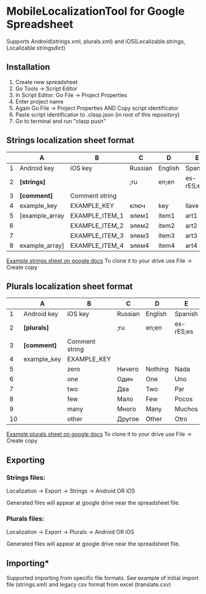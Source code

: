 # MobileLocalizationTool for Google Spreadsheet
Supports Android(strings.xml, plurals.xml) and iOS(Localizable.strings, Localizable.stringsdict)

## Installation

1. Create new spreadsheet
2. Go Tools -> Script Editor
3. In Script Editor: Go File -> Project Properties
4. Enter project name
5. Again Go File -> Project Properties AND Copy script identificator
6. Paste script identificatior to .clasp.json (in root of this repository)
7. Go to terminal and run "clasp push"

## Strings localization sheet format
|   |       A       |       B        |    C    |    D    |    E     |
|---|---------------|----------------|---------|---------|----------|
| 1 | Android key   | iOS key        | Russian | English | Spanish  |
| 2 | **[strings]** |                | ;ru     | en;en   | es-rES;es|
| 3 | **[comment]** | Comment string |         |         |          |
| 4 | example_key   | EXAMPLE_KEY    | ключ    | key     | llave    |
| 5 |[example_array | EXAMPLE_ITEM_1 | элем1   | item1   | art1     |
| 6 |               | EXAMPLE_ITEM_2 | элем2   | item2   | art2     |
| 7 |               | EXAMPLE_ITEM_3 | элем3   | item3   | art3     |
| 8 |example_array] | EXAMPLE_ITEM_4 | элем4   | item4   | art4     |


[Example strings sheet on google docs](https://docs.google.com/spreadsheets/d/1dWfvRFGfIa81SjQ66cRCcbkPNAVWGMvigDsSVtVisvc/edit?usp=sharing)
To clone it to your drive use File -> Create copy


## Plurals localization sheet format

|    |       A       |       B        |    C    |    D    |    E     |
|----|---------------|----------------|---------|---------|----------|
|  1 | Android key   | iOS key        | Russian | English | Spanish  |
|  2 | **[plurals]** |                | ;ru     | en;en   | es-rES;es|
|  3 | **[comment]** | Comment string |         |         |          |
|  4 | example_key   | EXAMPLE_KEY    |         |         |          |
|  5 |               | zero           | Ничего  | Nothing | Nada     |
|  6 |               | one            | Один    | One     | Uno      |
|  7 |               | two            | Два     | Two     | Par      |
|  8 |               | few            | Мало    | Few     | Pocos    |
|  9 |               | many           | Много   | Many    | Muchos   |
| 10 |               | other          | Другое  | Other   | Otro     |

[Example plurals sheet on google docs](https://docs.google.com/spreadsheets/d/1ZZQuJRoyISnadn7oQXnuZvTHAK3S28kxFb-QYgkxcBY/edit?usp=sharing)
To clone it to your drive use File -> Create copy

## Exporting

### Strings files:
Localization -> Export -> Strings -> Android OR iOS

Generated files will appear at google drive near the spreadsheet file.

### Plurals files:
Localization -> Export -> Plurals -> Android OR iOS

Generated files will appear at google drive near the spreadsheet file.


## Importing*
Supported importing from specific file formats. See example of initial import file (strings.xml) and legacy csv format from excel (translate.csv)